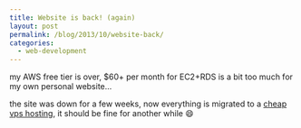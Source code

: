 ```yaml
---
title: Website is back! (again)
layout: post
permalink: /blog/2013/10/website-back/
categories:
  - web-development
---
```

my AWS free tier is over, $60+ per month for EC2+RDS is a bit too much for my own personal website&#8230;

the site was down for a few weeks, now everything is migrated to a [cheap vps hosting](http://core.weloveservers.net/aff.php?aff=218),
it should be fine for another while :smile:
